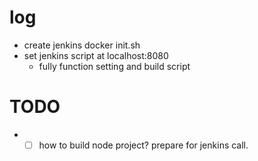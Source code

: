 # log
- create jenkins docker init.sh
- set jenkins script at localhost:8080
    - fully function setting and build script

# TODO
- - [ ] how to build node project? prepare for jenkins call.